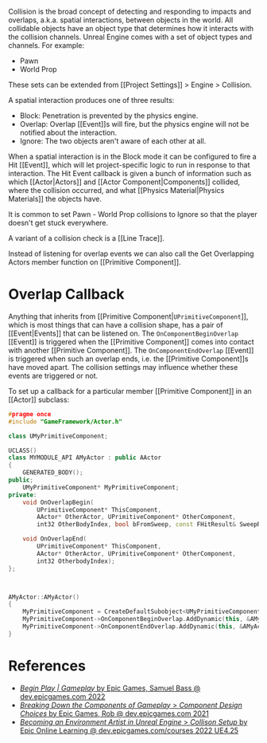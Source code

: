 Collision is the broad concept of detecting and responding to impacts and overlaps, a.k.a. spatial interactions, between objects in the world.
All collidable objects have an object type that determines how it interacts with the collision channels.
Unreal Engine comes with a set of object types and channels.
For example:
- Pawn
- World Prop

These sets can be extended from [[Project Settings]] > Engine > Collision.

A spatial interaction produces one of three results:
- Block: Penetration is prevented by the physics engine.
- Overlap: Overlap [[Event]]s will fire, but the physics engine will not be notified about the interaction.
- Ignore: The two objects aren't aware of each other at all.

When a spatial interaction is in the Block mode it can be configured to fire a Hit [[Event]], which will let project-specific logic to run in response to that interaction.
The Hit Event callback is given a bunch of information such as which [[Actor|Actors]] and [[Actor Component|Components]] collided, where the collision occurred, and what [[Physics Material|Physics Materials]] the objects have.

It is common to set Pawn - World Prop collisions to Ignore so that the player doesn't get stuck everywhere.

A variant of a collision check is a [[Line Trace]].

Instead of listening for overlap events we can also call the Get Overlapping Actors member function on [[Primitive Component]].

# Overlap Callback

Anything that inherits from [[Primitive Component|`UPrimitiveComponent`]], which is most things that can have a collision shape, has a pair of [[Event|Events]] that can be listened on.
The `OnComponentBeginOverlap` [[Event]] is triggered when the [[Primitive Component]] comes into contact with another [[Primitive Component]].
The `OnComponentEndOverlap` [[Event]] is triggered when such an overlap ends, i.e. the [[Primitive Component]]s have moved apart.
The collision settings may influence whether these events are triggered or not.

To set up a callback for a particular member [[Primitive Component]] in an [[Actor]] subclass:
```cpp
#pragme once
#include "GameFramework/Actor.h"

class UMyPrimitiveComponent;

UCLASS()
class MYMODULE_API AMyActor : public AActor
{
	GENERATED_BODY();
public;
	UMyPrimitiveComponent* MyPrimitiveComponent;
private:
	void OnOverlapBegin(
		UPrimitiveComponent* ThisComponent,
		AActor* OtherActor, UPrimitiveComponent* OtherComponent,
		int32 OtherBodyIndex, bool bFromSweep, const FHitResult& SweepResult);

	void OnOverlapEnd(
		UPrimitiveComponent* ThisComponent,
		AActor* OtherActor, UPrimitiveComponent* OtherComponent,
		int32 OtherbodyIndex);
};



AMyActor::AMyActor()
{
	MyPrimitiveComponent = CreateDefaultSubobject<UMyPrimitiveComponent>(TEXT("My Primitive Component"));
	MyPrimitiveComponent->OnComponentBeginOverlap.AddDynamic(this, &AMyActor::OnOverlapBegin);
	MyPrimitiveComponent->OnComponentEndOverlap.AddDynamic(this, &AMyActor::OnOverlapEnd);
}
```

# References

- [_Begin Play | Gameplay_ by Epic Games, Samuel Bass @ dev.epicgames.com 2022](https://dev.epicgames.com/community/learning/tutorials/l21z/unreal-engine-begin-play-gameplay)
- [_Breaking Down the Components of Gameplay_ > _Component Design Choices_ by Epic Games, Rob @ dev.epicgames.com 2021](https://dev.epicgames.com/community/learning/courses/mo/unreal-engine-breaking-down-the-components-of-gameplay/aDO/unreal-engine-component-design-choices)
- [_Becoming an Environment Artist in Unreal Engine_ > _Collison Setup_ by Epic Online Learning @ dev.epicgames.com/courses 2022 UE4.25](https://dev.epicgames.com/community/learning/courses/Gm/becoming-an-environment-artist-in-unreal-engine/jMJ/unreal-engine-collison-setup)

